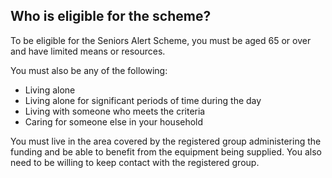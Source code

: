 ##  Who is eligible for the scheme?

To be eligible for the Seniors Alert Scheme, you must be aged 65 or over and
have limited means or resources.

You must also be any of the following:

  * Living alone 
  * Living alone for significant periods of time during the day 
  * Living with someone who meets the criteria 
  * Caring for someone else in your household 

You must live in the area covered by the registered group administering the
funding and be able to benefit from the equipment being supplied. You also
need to be willing to keep contact with the registered group.

